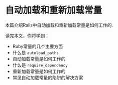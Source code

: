 自动加载和重新加载常量
===================================

本篇介绍Rails中自动加载和重新加载常量是如何工作的.

读完本文，你将学到：

* Ruby常量的几个主要方面
* 什么是 `autoload_paths`
* 自动加载常量是如何工作的
* 什么是 `require_dependency`
* 重新加载常量是如何工作的
* 常见自动加载常量的陷阱的解决方案
